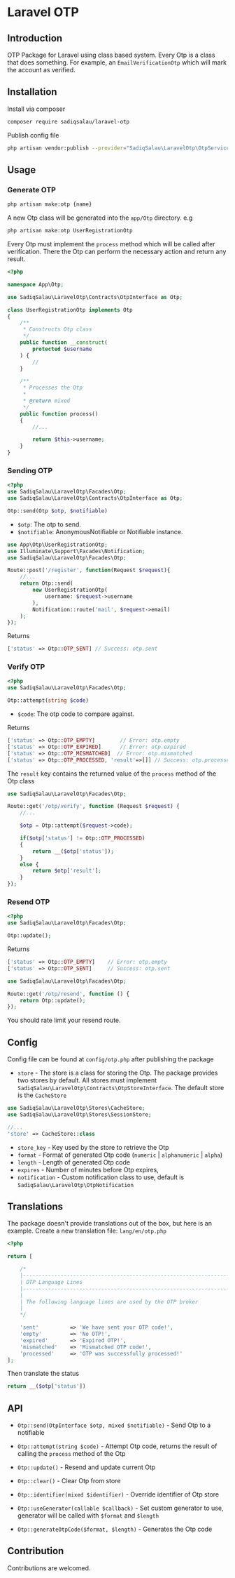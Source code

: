 # Laravel OTP

## Introduction

OTP Package for Laravel using class based system. Every Otp is a class that does something. For example, an `EmailVerificationOtp` which will mark the account as verified.

## Installation

Install via composer

```bash
composer require sadiqsalau/laravel-otp
```

Publish config file

```bash
php artisan vendor:publish --provider="SadiqSalau\LaravelOtp\OtpServiceProvider"
```

## Usage

### Generate OTP

```bash
php artisan make:otp {name}
```

A new Otp class will be generated into the `app/Otp` directory. e.g

```bash
php artisan make:otp UserRegistrationOtp
```

Every Otp must implement the `process` method which will be called after verification. There the Otp can perform the necessary action and return any result.

```php
<?php

namespace App\Otp;

use SadiqSalau\LaravelOtp\Contracts\OtpInterface as Otp;

class UserRegistrationOtp implements Otp
{
    /**
     * Constructs Otp class
     */
    public function __construct(
        protected $username
    ) {
        //
    }

    /**
     * Processes the Otp
     *
     * @return mixed
     */
    public function process()
    {
        //...

        return $this->username;
    }
}

```

### Sending OTP

```php
<?php
use SadiqSalau\LaravelOtp\Facades\Otp;
use SadiqSalau\LaravelOtp\Contracts\OtpInterface as Otp;

Otp::send(Otp $otp, $notifiable)
```

- `$otp`: The otp to send.
- `$notifiable`: AnonymousNotifiable or Notifiable instance.

```php
use App\Otp\UserRegistrationOtp;
use Illuminate\Support\Facades\Notification;
use SadiqSalau\LaravelOtp\Facades\Otp;

Route::post('/register', function(Request $request){
    //...
    return Otp::send(
        new UserRegistrationOtp(
            username: $request->username
        ),
        Notification::route('mail', $request->email)
    );
});
```

Returns

```php
['status' => Otp::OTP_SENT] // Success: otp.sent
```

### Verify OTP

```php
<?php
use SadiqSalau\LaravelOtp\Facades\Otp;

Otp::attempt(string $code)
```

- `$code`: The otp code to compare against.

Returns

```php
['status' => Otp::OTP_EMPTY]        // Error: otp.empty
['status' => Otp::OTP_EXPIRED]      // Error: otp.expired
['status' => Otp::OTP_MISMATCHED]  // Error: otp.mismatched
['status' => Otp::OTP_PROCESSED, 'result'=>[]] // Success: otp.processed
```

The `result` key contains the returned value of the `process` method of the Otp class

```php
use SadiqSalau\LaravelOtp\Facades\Otp;

Route::get('/otp/verify', function (Request $request) {
    //...

    $otp = Otp::attempt($request->code);

    if($otp['status'] != Otp::OTP_PROCESSED)
    {
        return __($otp['status']);
    }
    else {
        return $otp['result'];
    }
});
```

### Resend OTP

```php
<?php
use SadiqSalau\LaravelOtp\Facades\Otp;

Otp::update();
```

Returns

```php
['status' => Otp::OTP_EMPTY]    // Error: otp.empty
['status' => Otp::OTP_SENT]     // Success: otp.sent
```

```php
use SadiqSalau\LaravelOtp\Facades\Otp;

Route::get('/otp/resend', function () {
    return Otp::update();
});
```

You should rate limit your resend route.

## Config

Config file can be found at `config/otp.php` after publishing the package

- `store` - The store is a class for storing the Otp. The package provides two stores by default. All stores must implement `SadiqSalau\LaravelOtp\Contracts\OtpStoreInterface`. The default store is the `CacheStore`

```php
use SadiqSalau\LaravelOtp\Stores\CacheStore;
use SadiqSalau\LaravelOtp\Stores\SessionStore;

//...
'store' => CacheStore::class
```

- `store_key` - Key used by the store to retrieve the Otp
- `format` - Format of generated Otp code (`numeric` | `alphanumeric` | `alpha`)
- `length` - Length of generated Otp code
- `expires` - Number of minutes before Otp expires,
- `notification` - Custom notification class to use, default is `SadiqSalau\LaravelOtp\OtpNotification`

## Translations

The package doesn't provide translations out of the box, but here is an example.
Create a new translation file: `lang/en/otp.php`

```php
<?php

return [

    /*
    |--------------------------------------------------------------------------
    | OTP Language Lines
    |--------------------------------------------------------------------------
    |
    | The following language lines are used by the OTP broker
    |
    */

    'sent'          => 'We have sent your OTP code!',
    'empty'         => 'No OTP!',
    'expired'       => 'Expired OTP!',
    'mismatched'    => 'Mismatched OTP code!',
    'processed'     => 'OTP was successfully processed!'
];

```

Then translate the status

```php
return __($otp['status'])
```

## API

- `Otp::send(OtpInterface $otp, mixed $notifiable)` - Send Otp to a notifiable

- `Otp::attempt(string $code)` - Attempt Otp code, returns the result of calling the `process` method of the Otp

- `Otp::update()` - Resend and update current Otp

- `Otp::clear()` - Clear Otp from store

- `Otp::identifier(mixed $identifier)` - Override identifier of Otp store

- `Otp::useGenerator(callable $callback)` - Set custom generator to use, generator will be called with `$format` and `$length`

- `Otp::generateOtpCode($format, $length)` - Generates the Otp code

## Contribution

Contributions are welcomed.
